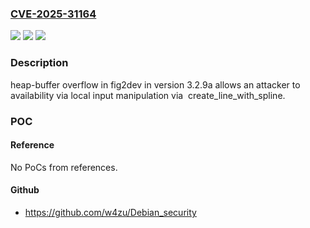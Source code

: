 ### [CVE-2025-31164](https://cve.mitre.org/cgi-bin/cvename.cgi?name=CVE-2025-31164)
![](https://img.shields.io/static/v1?label=Product&message=fig2dev&color=blue)
![](https://img.shields.io/static/v1?label=Version&message=%3D%203.2.9a%20&color=brighgreen)
![](https://img.shields.io/static/v1?label=Vulnerability&message=CWE-122%20Heap-based%20Buffer%20Overflow&color=brighgreen)

### Description

heap-buffer overflow in fig2dev in version 3.2.9a allows an attacker to availability via local input manipulation via  create_line_with_spline.

### POC

#### Reference
No PoCs from references.

#### Github
- https://github.com/w4zu/Debian_security

